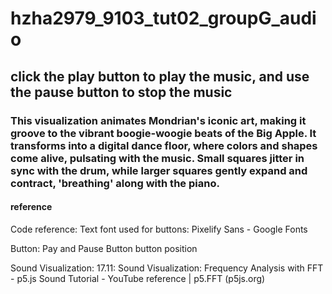 # hzha2979_9103_tut02_groupG_audio
## click the play button to play the music, and use the pause button to stop the music
### This visualization animates Mondrian's iconic art, making it groove to the vibrant boogie-woogie beats of the Big Apple. It transforms into a digital dance floor, where colors and shapes come alive, pulsating with the music. Small squares jitter in sync with the drum, while larger squares gently expand and contract, 'breathing' along with the piano.
#### reference
Code reference: 
Text font used for buttons:
Pixelify Sans - Google Fonts

Button:
Pay and Pause Button
button position

Sound Visualization:
17.11: Sound Visualization: Frequency Analysis with FFT - p5.js Sound Tutorial - YouTube
reference | p5.FFT (p5js.org)

